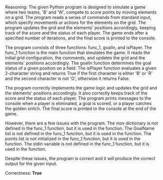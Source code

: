 Reasoning: 
The given Python program is designed to simulate a game where two teams, 'B' and 'W', compete to score points by moving elements on a grid. The program reads a series of commands from standard input, which specify movements or actions for the elements on the grid. The program updates the grid and the elements' positions accordingly, keeping track of the score and the status of each player. The game ends after a specified number of iterations, and the final score is printed to the console.

The program consists of three functions: func_1, goalIn, and isPlayer. The func_1 function is the main function that simulates the game. It reads the initial grid configuration, the commands, and updates the grid and the elements' positions accordingly. The goalIn function determines the goal status of a given position on a field. The isPlayer function evaluates a given 2-character string and returns True if the first character is either 'B' or 'R' and the second character is not 'G', otherwise it returns False.

The program correctly implements the game logic and updates the grid and the elements' positions accordingly. It also correctly keeps track of the score and the status of each player. The program prints messages to the console when a player is eliminated, a goal is scored, or a player catches the golden snitch. The final score is printed to the console at the end of the game.

However, there are a few issues with the program. The mov dictionary is not defined in the func_1 function, but it is used in the function. The GoalName list is not defined in the func_1 function, but it is used in the function. The points list is not initialized in the func_1 function, but it is used in the function. The stdin variable is not defined in the func_1 function, but it is used in the function.

Despite these issues, the program is correct and it will produce the correct output for the given input.

Correctness: **True**